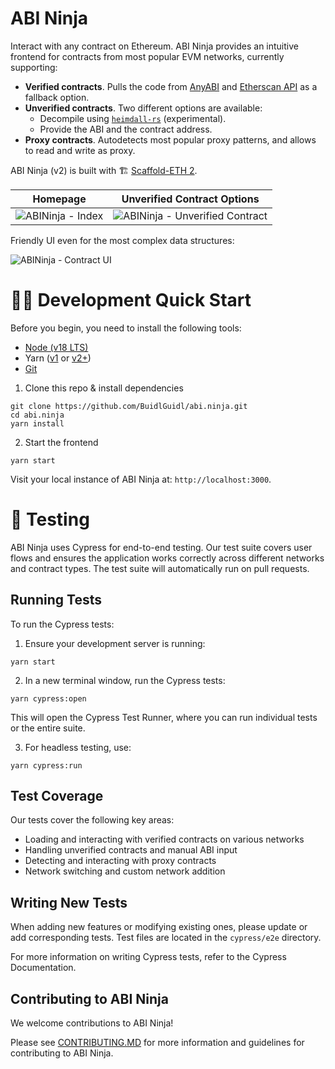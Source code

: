 # ABI Ninja

Interact with any contract on Ethereum. ABI Ninja provides an intuitive frontend for contracts from most popular EVM networks, currently supporting:

- **Verified contracts**. Pulls the code from [AnyABI](https://anyabi.xyz/) and [Etherscan API](https://docs.etherscan.io/) as a fallback option.
- **Unverified contracts**. Two different options are available:
  - Decompile using [`heimdall-rs`](https://github.com/Jon-Becker/heimdall-rs) (experimental).
  - Provide the ABI and the contract address.
- **Proxy contracts**. Autodetects most popular proxy patterns, and allows to read and write as proxy.

ABI Ninja (v2) is built with 🏗 [Scaffold-ETH 2](https://github.com/scaffold-eth/scaffold-eth-2).

|                                                     Homepage                                                      |                                                   Unverified Contract Options                                                   |
| :---------------------------------------------------------------------------------------------------------------: | :-----------------------------------------------------------------------------------------------------------------------------: |
| ![ABINinja - Index](https://github.com/BuidlGuidl/abi.ninja/assets/55535804/3b7e0f12-1423-4835-bda3-2e12d65b4f15) | ![ABINinja - Unverified Contract](https://github.com/BuidlGuidl/abi.ninja/assets/55535804/d30d76a3-35d0-4b3f-8633-c8e531999be6) |

Friendly UI even for the most complex data structures:

![ABINinja - Contract UI](https://github.com/BuidlGuidl/abi.ninja/assets/55535804/7b3ec72b-c70b-4357-9f76-d10cb673530c)

# 🏄‍♂️ Development Quick Start

Before you begin, you need to install the following tools:

- [Node (v18 LTS)](https://nodejs.org/en/download/)
- Yarn ([v1](https://classic.yarnpkg.com/en/docs/install/) or [v2+](https://yarnpkg.com/getting-started/install))
- [Git](https://git-scm.com/downloads)

1. Clone this repo & install dependencies

```
git clone https://github.com/BuidlGuidl/abi.ninja.git
cd abi.ninja
yarn install
```

2. Start the frontend

```
yarn start
```

Visit your local instance of ABI Ninja at: `http://localhost:3000`.

# 🧪 Testing

ABI Ninja uses Cypress for end-to-end testing. Our test suite covers user flows and ensures the application works correctly across different networks and contract types. The test suite will automatically run on pull requests.

## Running Tests

To run the Cypress tests:

1. Ensure your development server is running:

```
yarn start
```

2. In a new terminal window, run the Cypress tests:

```
yarn cypress:open
```

This will open the Cypress Test Runner, where you can run individual tests or the entire suite.

3. For headless testing, use:

```
yarn cypress:run
```

## Test Coverage

Our tests cover the following key areas:

- Loading and interacting with verified contracts on various networks
- Handling unverified contracts and manual ABI input
- Detecting and interacting with proxy contracts
- Network switching and custom network addition

## Writing New Tests

When adding new features or modifying existing ones, please update or add corresponding tests. Test files are located in the `cypress/e2e` directory.

For more information on writing Cypress tests, refer to the Cypress Documentation.

## Contributing to ABI Ninja

We welcome contributions to ABI Ninja!

Please see [CONTRIBUTING.MD](https://github.com/BuidlGuidl/abi.ninja/blob/main/CONTRIBUTING.md) for more information and guidelines for contributing to ABI Ninja.

